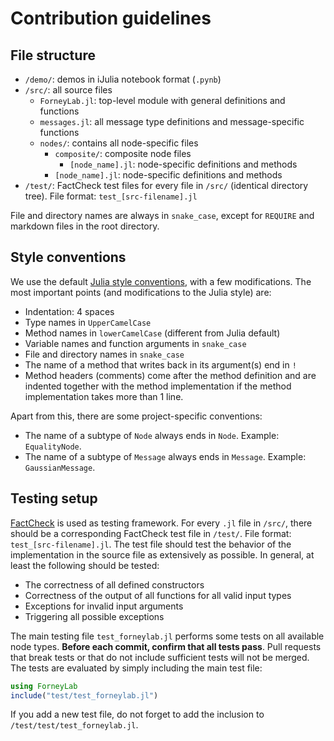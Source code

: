 Contribution guidelines
=======================

File structure
--------------
- `/demo/`: demos in iJulia notebook format (`.pynb`)
- `/src/`: all source files
    + `ForneyLab.jl`: top-level module with general definitions and functions
    + `messages.jl`: all message type definitions and message-specific functions
    + `nodes/`: contains all node-specific files
        * `composite/`: composite node files
            - `[node_name].jl`: node-specific definitions and methods
        * `[node_name].jl`: node-specific definitions and methods
- `/test/`: FactCheck test files for every file in `/src/` (identical directory tree). File format: `test_[src-filename].jl` 

File and directory names are always in `snake_case`, except for `REQUIRE` and markdown files in the root directory.

Style conventions
-----------------
We use the default [Julia style conventions](http://julia.readthedocs.org/en/latest/manual/style-guide/), with a few modifications. The most important points (and modifications to the Julia style) are:

- Indentation: 4 spaces
- Type names in `UpperCamelCase`
- Method names in `lowerCamelCase` (different from Julia default)
- Variable names and function arguments in `snake_case`
- File and directory names in `snake_case`
- The name of a method that writes back in its argument(s) end in `!`
- Method headers (comments) come after the method definition and are indented together with the method implementation if the method implementation takes more than 1 line.

Apart from this, there are some project-specific conventions:

- The name of a subtype of `Node` always ends in `Node`. Example: `EqualityNode`.
- The name of a subtype of `Message` always ends in `Message`. Example: `GaussianMessage`.

Testing setup
-------------
[FactCheck](https://github.com/zachallaun/FactCheck.jl) is used as testing framework.
For every `.jl` file in `/src/`, there should be a corresponding FactCheck test file in `/test/`. File format: `test_[src-filename].jl`. The test file should test the behavior of the implementation in the source file as extensively as possible. In general, at least the following should be tested:

- The correctness of all defined constructors
- Correctness of the output of all functions for all valid input types
- Exceptions for invalid input arguments
- Triggering all possible exceptions

The main testing file `test_forneylab.jl` performs some tests on all available node types.
**Before each commit, confirm that all tests pass**. Pull requests that break tests or that do not include sufficient tests will not be merged. The tests are evaluated by simply including the main test file:

```jl
using ForneyLab
include("test/test_forneylab.jl")
```

If you add a new test file, do not forget to add the inclusion to `/test/test/test_forneylab.jl`.